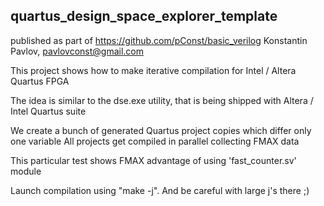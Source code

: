 
quartus_design_space_explorer_template
-------------------------------------

published as part of https://github.com/pConst/basic_verilog
Konstantin Pavlov, pavlovconst@gmail.com


This project shows how to make iterative compilation for Intel / Altera Quartus FPGA

The idea is similar to the dse.exe utility, that is being shipped with Altera /
Intel Quartus suite

We create a bunch of generated Quartus project copies which differ only one variable
All projects get compiled in parallel collecting FMAX data

This particular test shows FMAX advantage of using 'fast_counter.sv' module

Launch compilation using "make -j". And be careful with large j's there ;)

